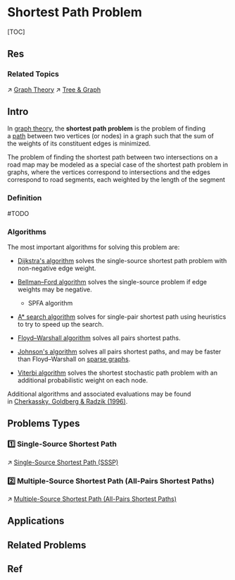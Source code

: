 # Shortest Path Problem

[TOC]



## Res
### Related Topics
↗ [Graph Theory](../../../../../../🧮%20Mathematics/Graph%20Theory/Graph%20Theory.md)
↗ [Tree & Graph](../../../../📌%20Algorithms%20Basics%20&%20Data%20Structure/Data%20Structures/Tree%20&%20Graph/Tree%20&%20Graph.md)



## Intro
In [graph theory](https://en.wikipedia.org/wiki/Graph_theory "Graph theory"), the **shortest path problem** is the problem of finding a [path](https://en.wikipedia.org/wiki/Path_(graph_theory) "Path (graph theory)") between two vertices (or nodes) in a graph such that the sum of the weights of its constituent edges is minimized.

The problem of finding the shortest path between two intersections on a road map may be modeled as a special case of the shortest path problem in graphs, where the vertices correspond to intersections and the edges correspond to road segments, each weighted by the length of the segment

### Definition
#TODO 


### Algorithms
The most important algorithms for solving this problem are:
- [Dijkstra's algorithm](https://en.wikipedia.org/wiki/Dijkstra%27s_algorithm "Dijkstra's algorithm") solves the single-source shortest path problem with non-negative edge weight.

- [Bellman–Ford algorithm](https://en.wikipedia.org/wiki/Bellman%E2%80%93Ford_algorithm "Bellman–Ford algorithm") solves the single-source problem if edge weights may be negative.
	- SPFA algorithm

- [A* search algorithm](https://en.wikipedia.org/wiki/A*_search_algorithm "A* search algorithm") solves for single-pair shortest path using heuristics to try to speed up the search.

- [Floyd–Warshall algorithm](https://en.wikipedia.org/wiki/Floyd%E2%80%93Warshall_algorithm "Floyd–Warshall algorithm") solves all pairs shortest paths.

- [Johnson's algorithm](https://en.wikipedia.org/wiki/Johnson%27s_algorithm "Johnson's algorithm") solves all pairs shortest paths, and may be faster than Floyd–Warshall on [sparse graphs](https://en.wikipedia.org/wiki/Sparse_graph "Sparse graph").

- [Viterbi algorithm](https://en.wikipedia.org/wiki/Viterbi_algorithm "Viterbi algorithm") solves the shortest stochastic path problem with an additional probabilistic weight on each node.

Additional algorithms and associated evaluations may be found in [Cherkassky, Goldberg & Radzik (1996)](https://en.wikipedia.org/wiki/Shortest_path_problem#CITEREFCherkasskyGoldbergRadzik1996).



## Problems Types
### 1️⃣ Single-Source Shortest Path
↗ [Single-Source Shortest Path (SSSP)](Single-Source%20Shortest%20Path%20(SSSP)/Single-Source%20Shortest%20Path%20(SSSP).md)


### 2️⃣ Multiple-Source Shortest Path (All-Pairs Shortest Paths)
↗ [Multiple-Source Shortest Path (All-Pairs Shortest Paths)](Multiple-Source%20Shortest%20Path%20(All-Pairs%20Shortest%20Paths)/Multiple-Source%20Shortest%20Path%20(All-Pairs%20Shortest%20Paths).md)



## Applications


## Related Problems


## Ref
[Shortest Path Problem | Wikipedia]: https://en.wikipedia.org/wiki/Shortest_path_problem


